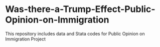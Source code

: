 # Was-there-a-Trump-Effect-Public-Opinion-on-Immigration
This repository includes data and Stata codes for Public Opinion on Immigration Project
